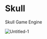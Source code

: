 # Skull
Skull Game Engine

![Untitled-1](https://user-images.githubusercontent.com/55276059/168327096-966f42ba-05d1-43d0-9dcd-96513d74e766.png)

